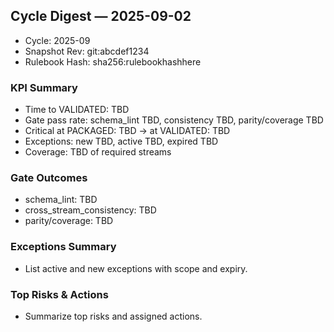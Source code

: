 ## Cycle Digest — 2025-09-02

- Cycle: 2025-09
- Snapshot Rev: git:abcdef1234
- Rulebook Hash: sha256:rulebookhashhere

### KPI Summary
- Time to VALIDATED: TBD
- Gate pass rate: schema_lint TBD, consistency TBD, parity/coverage TBD
- Critical at PACKAGED: TBD -> at VALIDATED: TBD
- Exceptions: new TBD, active TBD, expired TBD
- Coverage: TBD of required streams

### Gate Outcomes
- schema_lint: TBD
- cross_stream_consistency: TBD
- parity/coverage: TBD

### Exceptions Summary
- List active and new exceptions with scope and expiry.

### Top Risks & Actions
- Summarize top risks and assigned actions.
